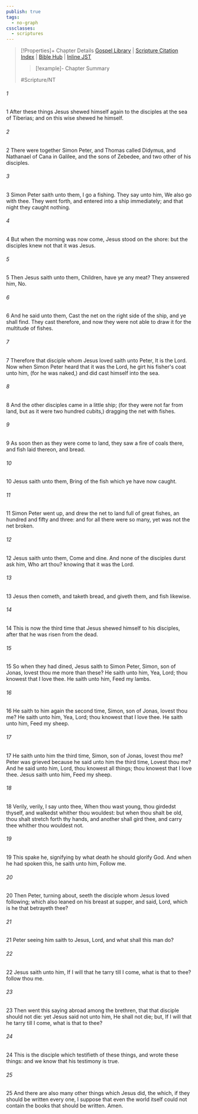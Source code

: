 ```yaml
---
publish: true
tags:
  - no-graph
cssclasses:
  - scriptures
---
```

>[!Properties]+ Chapter Details
>[Gospel Library](https://churchofjesuschrist.org/study/scriptures/nt/john/21?lang=eng)    |    [Scripture Citation Index](https://scriptures.byu.edu/#08f15::c08f15)    |    [Bible Hub](https://biblehub.com/john/21.htm)    |    [Inline JST](https://scripturetoolbox.com/html/ic/John/21.html)
>>[!example]- Chapter Summary
>> 
> 
>
>#Scripture/NT
###### 1
1 After these things Jesus shewed himself again to the disciples at the sea of Tiberias; and on this wise shewed he himself.
###### 2
2 There were together Simon Peter, and Thomas called Didymus, and Nathanael of Cana in Galilee, and the sons of Zebedee, and two other of his disciples.
###### 3
3 Simon Peter saith unto them, I go a fishing. They say unto him, We also go with thee. They went forth, and entered into a ship immediately; and that night they caught nothing.
###### 4
4 But when the morning was now come, Jesus stood on the shore: but the disciples knew not that it was Jesus.
###### 5
5 Then Jesus saith unto them, Children, have ye any meat? They answered him, No.
###### 6
6 And he said unto them, Cast the net on the right side of the ship, and ye shall find. They cast therefore, and now they were not able to draw it for the multitude of fishes.
###### 7
7 Therefore that disciple whom Jesus loved saith unto Peter, It is the Lord. Now when Simon Peter heard that it was the Lord, he girt his fisher's coat unto him, (for he was naked,) and did cast himself into the sea.
###### 8
8 And the other disciples came in a little ship; (for they were not far from land, but as it were two hundred cubits,) dragging the net with fishes.
###### 9
9 As soon then as they were come to land, they saw a fire of coals there, and fish laid thereon, and bread.
###### 10
10 Jesus saith unto them, Bring of the fish which ye have now caught.
###### 11
11 Simon Peter went up, and drew the net to land full of great fishes, an hundred and fifty and three: and for all there were so many, yet was not the net broken.
###### 12
12 Jesus saith unto them, Come and dine. And none of the disciples durst ask him, Who art thou? knowing that it was the Lord.
###### 13
13 Jesus then cometh, and taketh bread, and giveth them, and fish likewise.
###### 14
14 This is now the third time that Jesus shewed himself to his disciples, after that he was risen from the dead.
###### 15
15 So when they had dined, Jesus saith to Simon Peter, Simon, son of Jonas, lovest thou me more than these? He saith unto him, Yea, Lord; thou knowest that I love thee. He saith unto him, Feed my lambs.
###### 16
16 He saith to him again the second time, Simon, son of Jonas, lovest thou me? He saith unto him, Yea, Lord; thou knowest that I love thee. He saith unto him, Feed my sheep.
###### 17
17 He saith unto him the third time, Simon, son of Jonas, lovest thou me? Peter was grieved because he said unto him the third time, Lovest thou me? And he said unto him, Lord, thou knowest all things; thou knowest that I love thee. Jesus saith unto him, Feed my sheep.
###### 18
18 Verily, verily, I say unto thee, When thou wast young, thou girdedst thyself, and walkedst whither thou wouldest: but when thou shalt be old, thou shalt stretch forth thy hands, and another shall gird thee, and carry thee whither thou wouldest not.
###### 19
19 This spake he, signifying by what death he should glorify God. And when he had spoken this, he saith unto him, Follow me.
###### 20
20 Then Peter, turning about, seeth the disciple whom Jesus loved following; which also leaned on his breast at supper, and said, Lord, which is he that betrayeth thee?
###### 21
21 Peter seeing him saith to Jesus, Lord, and what shall this man do?
###### 22
22 Jesus saith unto him, If I will that he tarry till I come, what is that to thee? follow thou me.
###### 23
23 Then went this saying abroad among the brethren, that that disciple should not die: yet Jesus said not unto him, He shall not die; but, If I will that he tarry till I come, what is that to thee?
###### 24
24 This is the disciple which testifieth of these things, and wrote these things: and we know that his testimony is true.
###### 25
25 And there are also many other things which Jesus did, the which, if they should be written every one, I suppose that even the world itself could not contain the books that should be written. Amen.
